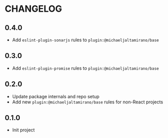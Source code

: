 # CHANGELOG

## 0.4.0

- Add `eslint-plugin-sonarjs` rules to `plugin:@michaeljaltamirano/base`

## 0.3.0

- Add `eslint-plugin-promise` rules to `plugin:@michaeljaltamirano/base`

## 0.2.0

- Update package internals and repo setup
- Add new `plugin:@michaeljaltamirano/base` rules for non-React projects

## 0.1.0

- Init project
